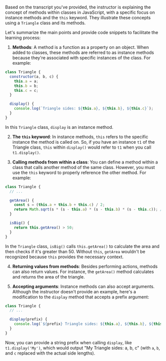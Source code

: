 Based on the transcript you've provided, the instructor is explaining the concept of methods within classes in JavaScript, with a specific focus on instance methods and the `this` keyword. They illustrate these concepts using a `Triangle` class and its methods.

Let's summarize the main points and provide code snippets to facilitate the learning process:

1. **Methods**: A method is a function as a property on an object. When added to classes, these methods are referred to as instance methods because they're associated with specific instances of the class. For example:

```javascript
class Triangle {
  constructor(a, b, c) {
    this.a = a;
    this.b = b;
    this.c = c;
  }

  display() {
    console.log(`Triangle sides: ${this.a}, ${this.b}, ${this.c}`);
  }
}
```
In this `Triangle` class, `display` is an instance method.

2. **The `this` keyword**: In instance methods, `this` refers to the specific instance the method is called on. So, if you have an instance `t1` of the Triangle class, `this` within `display()` would refer to `t1` when you call `t1.display()`.

3. **Calling methods from within a class**: You can define a method within a class that calls another method of the same class. However, you must use the `this` keyword to properly reference the other method. For example:

```javascript
class Triangle {
  // ...

  getArea() {
    const s = (this.a + this.b + this.c) / 2;
    return Math.sqrt(s * (s - this.a) * (s - this.b) * (s - this.c)); // Heron's formula
  }

  isBig() {
    return this.getArea() > 50;
  }
}
```
In the `Triangle` class, `isBig()` calls `this.getArea()` to calculate the area and then checks if it's greater than 50. Without `this`, `getArea` wouldn't be recognized because `this` provides the necessary context.

4. **Returning values from methods**: Besides performing actions, methods can also return values. For instance, the `getArea()` method calculates and returns the area of the triangle.

5. **Accepting arguments**: Instance methods can also accept arguments. Although the instructor doesn't provide an example, here's a modification to the `display` method that accepts a prefix argument:

```javascript
class Triangle {
  // ...

  display(prefix) {
    console.log(`${prefix} Triangle sides: ${this.a}, ${this.b}, ${this.c}`);
  }
}
```
Now, you can provide a string prefix when calling `display`, like `t1.display('My')`, which would output "My Triangle sides: a, b, c" (with `a`, `b`, and `c` replaced with the actual side lengths).